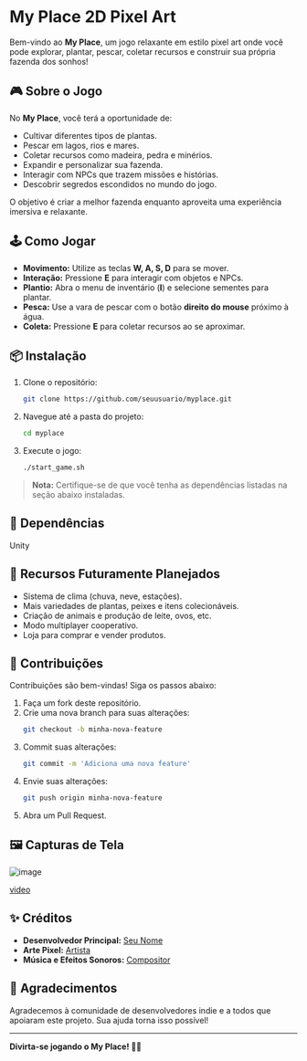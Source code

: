# My Place 2D Pixel Art

Bem-vindo ao **My Place**, um jogo relaxante em estilo pixel art onde você pode explorar, plantar, pescar, coletar recursos e construir sua própria fazenda dos sonhos!

## 🎮 Sobre o Jogo

No **My Place**, você terá a oportunidade de:

- Cultivar diferentes tipos de plantas.
- Pescar em lagos, rios e mares.
- Coletar recursos como madeira, pedra e minérios.
- Expandir e personalizar sua fazenda.
- Interagir com NPCs que trazem missões e histórias.
- Descobrir segredos escondidos no mundo do jogo.

O objetivo é criar a melhor fazenda enquanto aproveita uma experiência imersiva e relaxante.

## 🕹️ Como Jogar

- **Movimento:** Utilize as teclas **W, A, S, D** para se mover.
- **Interação:** Pressione **E** para interagir com objetos e NPCs.
- **Plantio:** Abra o menu de inventário (**I**) e selecione sementes para plantar.
- **Pesca:** Use a vara de pescar com o botão **direito do mouse** próximo à água.
- **Coleta:** Pressione **E** para coletar recursos ao se aproximar.

## 📦 Instalação

1. Clone o repositório:
   ```bash
   git clone https://github.com/seuusuario/myplace.git
   ```
2. Navegue até a pasta do projeto:
   ```bash
   cd myplace
   ```
3. Execute o jogo:
   ```bash
   ./start_game.sh
   ```

> **Nota:** Certifique-se de que você tenha as dependências listadas na seção abaixo instaladas.

## 🔧 Dependências

Unity


## 📖 Recursos Futuramente Planejados

- Sistema de clima (chuva, neve, estações).
- Mais variedades de plantas, peixes e itens colecionáveis.
- Criação de animais e produção de leite, ovos, etc.
- Modo multiplayer cooperativo.
- Loja para comprar e vender produtos.

## 🤝 Contribuições

Contribuições são bem-vindas! Siga os passos abaixo:

1. Faça um fork deste repositório.
2. Crie uma nova branch para suas alterações:
   ```bash
   git checkout -b minha-nova-feature
   ```
3. Commit suas alterações:
   ```bash
   git commit -m 'Adiciona uma nova feature'
   ```
4. Envie suas alterações:
   ```bash
   git push origin minha-nova-feature
   ```
5. Abra um Pull Request.


## 🖼️ Capturas de Tela

![image](https://github.com/user-attachments/assets/129a25ad-546b-4605-bb42-64ed8d8d9d3e)






[video](https://github.com/user-attachments/assets/97e82f47-273c-4db2-b998-b53c21e02345)






## ✨ Créditos

- **Desenvolvedor Principal:** [Seu Nome](https://github.com/Kydorpee)
- **Arte Pixel:** [Artista](https://www.pixilart.com)
- **Música e Efeitos Sonoros:** [Compositor]((https://www.epidemicsound.com/pt/))

## 🌟 Agradecimentos

Agradecemos à comunidade de desenvolvedores indie e a todos que apoiaram este projeto. Sua ajuda torna isso possível!

---

**Divirta-se jogando o My Place! 🌾🎣**

